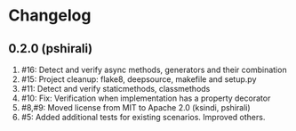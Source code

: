 # Changelog

0.2.0 (pshirali)
--------------

1. #16: Detect and verify async methods, generators and their combination
1. #15: Project cleanup: flake8, deepsource, makefile and setup.py
1. #11: Detect and verify staticmethods, classmethods
1. #10: Fix: Verification when implementation has a property decorator 
1. #8,#9: Moved license from MIT to Apache 2.0 (ksindi, pshirali)
1. #5: Added additional tests for existing scenarios. Improved others.
